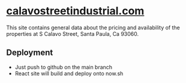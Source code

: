 # [calavostreetindustrial.com](https://calavostreetindustrial.com)

This site contains general data about the pricing and
availability of the properties at S Calavo Street,
Santa Paula, Ca 93060.

## Deployment

- Just push to github on the main branch
- React site will build and deploy onto now.sh
